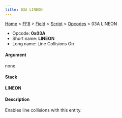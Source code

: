 ```yaml
---
title: 03A LINEON
---
```


[Home](/ff7-flat-wiki/Main%20Page.md) > [FF8](/ff7-flat-wiki/FF8.md) > [Field](/ff7-flat-wiki/FF8/Field.md) > [Script](/ff7-flat-wiki/FF8/Field/Script.md) > [Opcodes](/ff7-flat-wiki/FF8/Field/Script/Opcodes.md) > 03A LINEON

-   Opcode: **0x03A**
-   Short name: **LINEON**
-   Long name: Line Collisions On

#### Argument

none

#### Stack

  
**LINEON**

#### Description

Enables line collisions with this entity.
